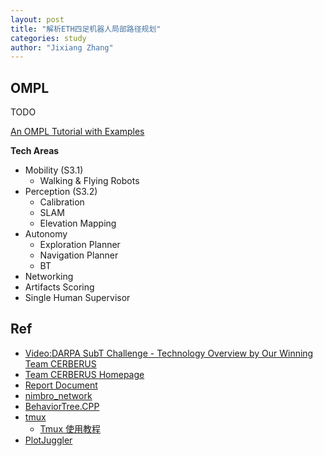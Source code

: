 ```yaml
---
layout: post
title: "解析ETH四足机器人局部路径规划"
categories: study
author: "Jixiang Zhang"
---
```


## OMPL

TODO

[An OMPL Tutorial with Examples](https://www.youtube.com/watch?v=yggi7QjfOUM)

**Tech Areas**

- Mobility (S3.1)
  - Walking & Flying Robots
- Perception (S3.2)
  - Calibration
  - SLAM
  - Elevation Mapping
- Autonomy
  - Exploration Planner
  - Navigation Planner
  - BT
- Networking
- Artifacts Scoring
- Single Human Supervisor

## Ref

- [Video:DARPA SubT Challenge - Technology Overview by Our Winning Team CERBERUS](https://www.youtube.com/watch?v=lrLPMoSLvVo)
- [Team CERBERUS Homepage](https://www.subt-cerberus.org)
- [Report Document](https://arxiv.org/pdf/2207.04914.pdf)
- [nimbro_network](https://github.com/AIS-Bonn/nimbro_network)
- [BehaviorTree.CPP](https://github.com/BehaviorTree/BehaviorTree.CPP)
- [tmux](https://github.com/tmux/tmux)
  - [Tmux 使用教程](http://www.ruanyifeng.com/blog/2019/10/tmux.html)
- [PlotJuggler](https://github.com/facontidavide/PlotJuggler)